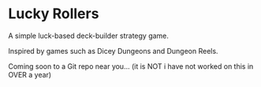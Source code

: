 # Lucky Rollers

A simple luck-based deck-builder strategy game.

Inspired by games such as Dicey Dungeons and Dungeon Reels.

Coming soon to a Git repo near you... (it is NOT i have not worked on this in OVER a year)
